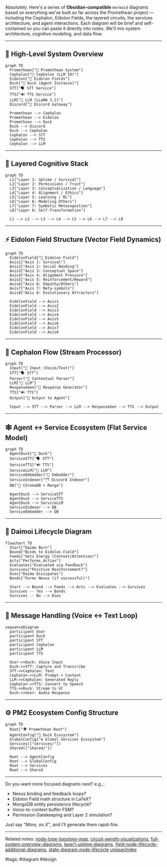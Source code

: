 Absolutely. Here's a series of **Obsidian-compatible** `mermaid` diagrams based on everything we've built so far across the Promethean project — including the Cephalon, Eidolon Fields, the layered circuits, the services architecture, and agent interactions. Each diagram will be brief and self-contained so you can paste it directly into notes. We'll mix system architecture, cognitive modeling, and data flow.

---

## 🧠 High-Level System Overview

```mermaid
graph TD
  Promethean["🧠 Promethean System"]
  Cephalon["🧾 Cephalon (LLM IO)"]
  Eidolon["🌌 Eidolon Fields"]
  Duck["🦆 Duck (Agent Instance)"]
  STT["🗣️ STT Service"]
  TTS["🔊 TTS Service"]
  LLM["🧠 LLM (LLaMA 3.2)"]
  Discord["💬 Discord Gateway"]

  Promethean --> Cephalon
  Promethean --> Eidolon
  Promethean --> Duck
  Duck --> Discord
  Duck --> Cephalon
  Cephalon --> STT
  Cephalon --> TTS
  Cephalon --> LLM
```

---

## 🔁 Layered Cognitive Stack

```mermaid
graph TD
  L1["Layer 1: Uptime / Survival"]
  L2["Layer 2: Permissions / Trust"]
  L3["Layer 3: Conceptualization / Language"]
  L4["Layer 4: Alignment / Ethics"]
  L5["Layer 5: Learning / RL"]
  L6["Layer 6: Modeling Others"]
  L7["Layer 7: Symbolic Metacognition"]
  L8["Layer 8: Self-Transformation"]

  L1 --> L2 --> L3 --> L4 --> L5 --> L6 --> L7 --> L8
```

---

## ⚡ Eidolon Field Structure (Vector Field Dynamics)

```mermaid
graph TD
  EidolonField["🌌 Eidolon Field"]
  Axis1["Axis 1: Survival"]
  Axis2["Axis 2: Social Bonding"]
  Axis3["Axis 3: Conceptual Space"]
  Axis4["Axis 4: Alignment Pressure"]
  Axis5["Axis 5: Reinforcement/Reward"]
  Axis6["Axis 6: Empathy/Others"]
  Axis7["Axis 7: Meta-symbols"]
  Axis8["Axis 8: Evolutionary Attractors"]

  EidolonField --> Axis1
  EidolonField --> Axis2
  EidolonField --> Axis3
  EidolonField --> Axis4
  EidolonField --> Axis5
  EidolonField --> Axis6
  EidolonField --> Axis7
  EidolonField --> Axis8
```

---

## 🧩 Cephalon Flow (Stream Processor)

```mermaid
graph TD
  Input["🧠 Input (Voice/Text)"]
  STT["🗣️ STT"]
  Parser["🧵 Contextual Parser"]
  LLM["🤖 LLM"]
  ResponseGen["💭 Response Generator"]
  TTS["🔊 TTS"]
  Output["📢 Output to Agent"]

  Input --> STT --> Parser --> LLM --> ResponseGen --> TTS --> Output
```

---

## 🕸️ Agent ↔ Service Ecosystem (Flat Service Model)

```mermaid
graph TD
  AgentDuck["🦆 Duck"]
  ServiceSTT["🗣️ STT"]
  ServiceTTS["🔊 TTS"]
  ServiceLLM["🧠 LLM"]
  ServiceEmbedder["🧬 Embedder"]
  ServiceIndexer["🗂️ Discord Indexer"]
  DB["🧱 ChromaDB + Mongo"]

  AgentDuck --> ServiceSTT
  AgentDuck --> ServiceTTS
  AgentDuck --> ServiceLLM
  ServiceIndexer --> DB
  ServiceEmbedder --> DB
```

---

## 🔄 Daimoi Lifecycle Diagram

```mermaid
flowchart TD
  Start["Daimo Born"]
  Bound["Binds to Eidolon Field"]
  Feeds["Gets Energy (Context/Attention)"]
  Acts["Performs Action"]
  Evaluates["Evaluated via Feedback"]
  Survives{"Positive Reinforcement?"}
  Dies["Daimo Dissipates"]
  Bonds["Forms Nexus (if successful)"]

  Start --> Bound --> Feeds --> Acts --> Evaluates --> Survives
  Survives -- Yes --> Bonds
  Survives -- No --> Dies
```

---

## 🧬 Message Handling (Voice ↔ Text Loop)

```mermaid
sequenceDiagram
  participant User
  participant Duck
  participant STT
  participant Cephalon
  participant LLM
  participant TTS

  User->>Duck: Voice Input
  Duck->>STT: Capture and Transcribe
  STT->>Cephalon: Text
  Cephalon->>LLM: Prompt + Context
  LLM->>Cephalon: Generated Reply
  Cephalon->>TTS: Convert to Speech
  TTS->>Duck: Stream to VC
  Duck->>User: Audio Response
```

---

## ⚙️ PM2 Ecosystem Config Structure

```mermaid
graph TD
  Root["🌍 Promethean Root"]
  AgentConfig["🦆 Duck Ecosystem"]
  GlobalConfig["⚙️ Global Services Ecosystem"]
  Services(["services/"])
  Shared(["shared/"])

  Root --> AgentConfig
  Root --> GlobalConfig
  Root --> Services
  Root --> Shared
```

---

Do you want more focused diagrams next? e.g.,:

* Nexus binding and feedback loops?
* Eidolon Field math structure in LaTeX?
* MongoDB entity persistence lifecycle?
* Voice-to-context buffer FSM?
* Permission Gatekeeping and Layer 2 simulation?

Just say *"More, on X"*, and I’ll generate them rapid-fire.

---

Related notes: [node-type-topology-map](node-type-topology-map.md), [circuit-weight-visualizations](circuit-weight-visualizations.md), [full-system-overview-diagrams](full-system-overview-diagrams.md), [layer1-uptime-diagrams](layer1-uptime-diagrams.md), [field-node-lifecycle-additional-diagrams](field-node-lifecycle-additional-diagrams.md), [state-diagram-node-lifecycle](state-diagram-node-lifecycle.md) [unique/index](../../unique/index.md)

#tags: #diagram #design
